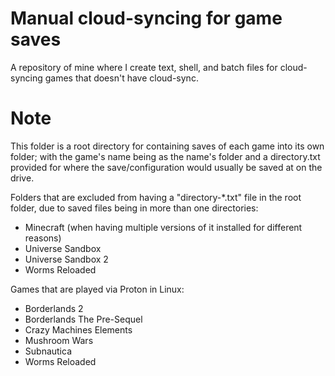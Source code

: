 # Manual cloud-syncing for game saves
A repository of mine where I create text, shell, and batch files for cloud-syncing games that doesn't have cloud-sync.

# Note
This folder is a root directory for containing saves of each game into its own folder; with the game's name being as the name's folder and a directory.txt provided for where the save/configuration would usually be saved at on the drive.

Folders that are excluded from having a "directory-*.txt" file in the root folder, due to saved files being in more than one directories:
   - Minecraft (when having multiple versions of it installed for different reasons)
   - Universe Sandbox
   - Universe Sandbox 2
   - Worms Reloaded

Games that are played via Proton in Linux:
   - Borderlands 2
   - Borderlands The Pre-Sequel
   - Crazy Machines Elements
   - Mushroom Wars
   - Subnautica
   - Worms Reloaded
